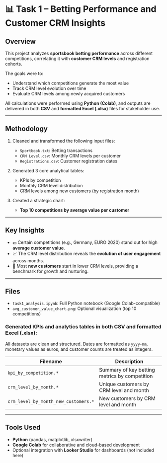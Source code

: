 # 📊 Task 1 – Betting Performance and Customer CRM Insights

## Overview

This project analyzes **sportsbook betting performance** across different competitions, correlating it with **customer CRM levels** and registration cohorts.

The goals were to:
- Understand which competitions generate the most value
- Track CRM level evolution over time
- Evaluate CRM levels among newly acquired customers

All calculations were performed using **Python (Colab)**, and outputs are delivered in both **CSV** and **formatted Excel (.xlsx)** files for stakeholder use.

---

## Methodology

1. Cleaned and transformed the following input files:
   - `Sportbook.txt`: Betting transactions
   - `CRM Level.csv`: Monthly CRM levels per customer
   - `Registrations.csv`: Customer registration dates

2. Generated 3 core analytical tables:
   - KPIs by competition
   - Monthly CRM level distribution
   - CRM levels among new customers (by registration month)

3. Created a strategic chart:  
   - **Top 10 competitions by average value per customer**

---

## Key Insights

- 💶 Certain competitions (e.g., Germany, EURO 2020) stand out for high **average customer value**.
- 📈 The CRM level distribution reveals the **evolution of user engagement** across months.
- 🧲 Most **new customers** start in lower CRM levels, providing a benchmark for growth and nurturing.

---

## Files

- `task1_analysis.ipynb`: Full Python notebook (Google Colab-compatible)
- `avg_customer_value_chart.png`: Optional visualization (top 10 competitions)

### Generated KPIs and analytics tables in both **CSV** and formatted **Excel (.xlsx)**:

All datasets are clean and structured. Dates are formatted as `yyyy-mm`, monetary values as euros, and customer counts are treated as integers.

| Filename | Description |
|----------|-------------|
| `kpi_by_competition.*` | Summary of key betting metrics by competition |
| `crm_level_by_month.*` | Unique customers by CRM level and month |
| `crm_level_by_month_new_customers.*` | New customers by CRM level and month |

---

## Tools Used

- **Python** (pandas, matplotlib, xlsxwriter)
- **Google Colab** for collaborative and cloud-based development
- Optional integration with **Looker Studio** for dashboards (not included here)
